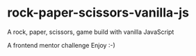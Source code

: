# rock-paper-scissors-vanilla-js
A rock, paper, scissors, game build with vanilla JavaScript

A frontend mentor challenge Enjoy :-)

